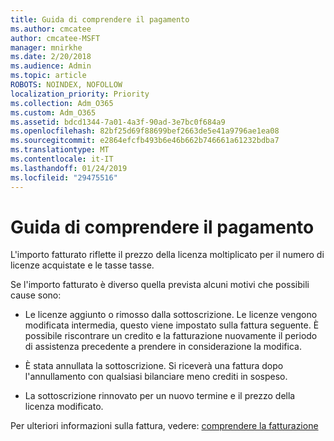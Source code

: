 ```yaml
---
title: Guida di comprendere il pagamento
ms.author: cmcatee
author: cmcatee-MSFT
manager: mnirkhe
ms.date: 2/20/2018
ms.audience: Admin
ms.topic: article
ROBOTS: NOINDEX, NOFOLLOW
localization_priority: Priority
ms.collection: Adm_O365
ms.custom: Adm_O365
ms.assetid: bdcd1344-7a01-4a3f-90ad-3e7bc0f684a9
ms.openlocfilehash: 82bf25d69f88699bef2663de5e41a9796ae1ea08
ms.sourcegitcommit: e2864efcfb493b6e46b662b746661a61232bdba7
ms.translationtype: MT
ms.contentlocale: it-IT
ms.lasthandoff: 01/24/2019
ms.locfileid: "29475516"
---
```

# <a name="help-understanding-your-bill"></a>Guida di comprendere il pagamento

L'importo fatturato riflette il prezzo della licenza moltiplicato per il numero di licenze acquistate e le tasse tasse.
  
Se l'importo fatturato è diverso quella prevista alcuni motivi che possibili cause sono:
  
- Le licenze aggiunto o rimosso dalla sottoscrizione. Le licenze vengono modificata intermedia, questo viene impostato sulla fattura seguente. È possibile riscontrare un credito e la fatturazione nuovamente il periodo di assistenza precedente a prendere in considerazione la modifica.
    
- È stata annullata la sottoscrizione. Si riceverà una fattura dopo l'annullamento con qualsiasi bilanciare meno crediti in sospeso.
    
- La sottoscrizione rinnovato per un nuovo termine e il prezzo della licenza modificato.
    
Per ulteriori informazioni sulla fattura, vedere: [comprendere la fatturazione](https://support.office.com/article/0724b428-fb59-4962-8c37-6674166d7507)
  

